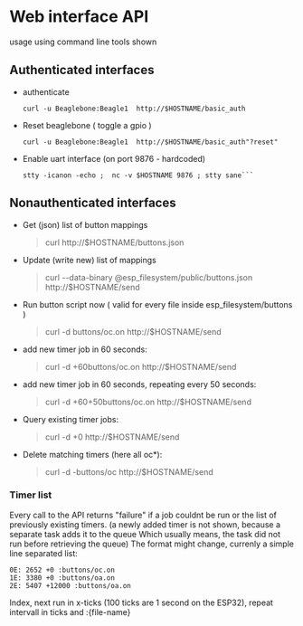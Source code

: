 
# Web interface API
usage using command line tools shown

## Authenticated interfaces
  - authenticate
      
      ```curl -u Beaglebone:Beagle1  http://$HOSTNAME/basic_auth```

  - Reset beaglebone ( toggle a gpio )
      
      ```curl -u Beaglebone:Beagle1  http://$HOSTNAME/basic_auth"?reset"```

  - Enable uart interface (on port 9876 - hardcoded)
      
      ```curl -u Beaglebone:Beagle1  http://$HOSTNAME/basic_auth &&
	stty -icanon -echo ;  nc -v $HOSTNAME 9876 ; stty sane```

## Nonauthenticated interfaces
  - Get (json) list of button mappings

    > curl http://$HOSTNAME/buttons.json

  - Update (write new) list of mappings

    > curl --data-binary @esp_filesystem/public/buttons.json http://$HOSTNAME/send

  - Run button script now ( valid for every file inside esp_filesystem/buttons )

    > curl -d buttons/oc.on  http://$HOSTNAME/send

  - add new timer job in 60 seconds:

    > curl -d +60buttons/oc.on  http://$HOSTNAME/send

  - add new timer job in 60 seconds, repeating every 50 seconds:

    > curl -d +60+50buttons/oc.on  http://$HOSTNAME/send

  - Query existing timer jobs:

    > curl -d +0  http://$HOSTNAME/send

  - Delete matching timers (here all oc*):

    > curl -d -buttons/oc  http://$HOSTNAME/send

### Timer list
Every call to the API returns "failure" if a job couldnt be run
or the list of previously existing timers.
(a newly added timer is not shown, because a separate task adds it to the queue
Which usually means, the task did not run before retrieving the queue)
The format might change, currenly a simple line separated list:

```
0E: 2652 +0 :buttons/oc.on
1E: 3380 +0 :buttons/oa.on
2E: 5407 +12000 :buttons/oa.on
```

Index, next run in x-ticks (100 ticks are 1 second on the ESP32), repeat intervall in ticks and :{file-name}





